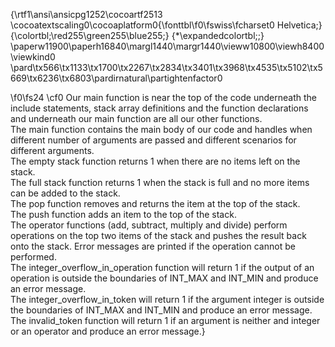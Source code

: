 {\rtf1\ansi\ansicpg1252\cocoartf2513
\cocoatextscaling0\cocoaplatform0{\fonttbl\f0\fswiss\fcharset0 Helvetica;}
{\colortbl;\red255\green255\blue255;}
{\*\expandedcolortbl;;}
\paperw11900\paperh16840\margl1440\margr1440\vieww10800\viewh8400\viewkind0
\pard\tx566\tx1133\tx1700\tx2267\tx2834\tx3401\tx3968\tx4535\tx5102\tx5669\tx6236\tx6803\pardirnatural\partightenfactor0

\f0\fs24 \cf0 Our main function is near the top of the code underneath the include statements, stack array definitions and the function declarations and underneath our main function are all our other functions.\
The main function contains the main body of our code and handles when different number of arguments are passed and different scenarios for different arguments.\
The empty stack function returns 1 when there are no items left on the stack.\
The full stack function returns 1 when the stack is full and no more items can be added to the stack.\
The pop function removes and returns the item at the top of the stack.\
The push function adds an item to the top of the stack.\
The operator functions (add, subtract, multiply and divide) perform operations on the top two items of the stack and pushes the result back onto the stack. Error messages are printed if the operation cannot be performed.\
The integer_overflow_in_operation function will return 1 if the output of an operation is outside the boundaries of INT_MAX and INT_MIN and produce an error message.\
The integer_overflow_in_token will return 1 if the argument integer is outside the boundaries of INT_MAX and INT_MIN and produce an error message.\
The invalid_token function will return 1 if an argument is neither and integer or an operator and produce an error message.}